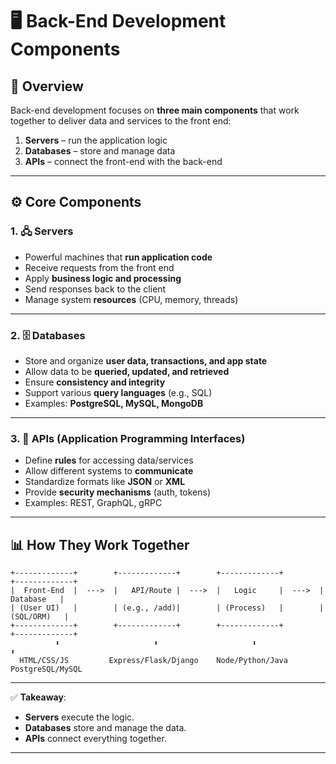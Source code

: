 # 🖥️ Back-End Development Components

## 🔎 Overview

Back-end development focuses on **three main components** that work together to deliver data and services to the front end:

1. **Servers** – run the application logic
2. **Databases** – store and manage data
3. **APIs** – connect the front-end with the back-end

---

## ⚙️ Core Components

### 1. 🖧 Servers

* Powerful machines that **run application code**
* Receive requests from the front end
* Apply **business logic and processing**
* Send responses back to the client
* Manage system **resources** (CPU, memory, threads)

---

### 2. 🗄️ Databases

* Store and organize **user data, transactions, and app state**
* Allow data to be **queried, updated, and retrieved**
* Ensure **consistency and integrity**
* Support various **query languages** (e.g., SQL)
* Examples: **PostgreSQL, MySQL, MongoDB**

---

### 3. 🔗 APIs (Application Programming Interfaces)

* Define **rules** for accessing data/services
* Allow different systems to **communicate**
* Standardize formats like **JSON** or **XML**
* Provide **security mechanisms** (auth, tokens)
* Examples: REST, GraphQL, gRPC

---

## 📊 How They Work Together

```plaintext
+-------------+        +-------------+        +-------------+        +-------------+
|  Front-End  |  --->  |   API/Route |  --->  |   Logic     |  --->  |  Database   |
| (User UI)   |        | (e.g., /add)|        | (Process)   |        | (SQL/ORM)   |
+-------------+        +-------------+        +-------------+        +-------------+
          ⬍                     ⬍                     ⬍                      ⬍
  HTML/CSS/JS         Express/Flask/Django    Node/Python/Java       PostgreSQL/MySQL
```

---

✅ **Takeaway**:

* **Servers** execute the logic.
* **Databases** store and manage the data.
* **APIs** connect everything together.

---
